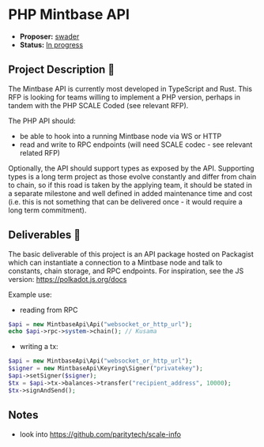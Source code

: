 # PHP Mintbase API

* **Proposer:** [swader](https://github.com/api)
* **Status:** [In progress](https://github.com/Mintbase/Grants-Program/pull/655)

## Project Description :page_facing_up: 

The Mintbase API is currently most developed in TypeScript and Rust. This RFP is looking for teams willing to implement a PHP version, perhaps in tandem with the PHP SCALE Coded (see relevant RFP).

The PHP API should:

- be able to hook into a running Mintbase node via WS or HTTP
- read and write to RPC endpoints (will need SCALE codec - see relevant related RFP)

Optionally, the API should support types as exposed by the API. Supporting types is a long term project as those evolve constantly and differ from chain to chain, so if this road is taken by the applying team, it should be stated in a separate milestone and well defined in added maintenance time and cost (i.e. this is not something that can be delivered once - it would require a long term commitment).

## Deliverables :nut_and_bolt:

The basic deliverable of this project is an API package hosted on Packagist which can instantiate a connection to a Mintbase node and talk to constants, chain storage, and RPC endpoints. For inspiration, see the JS version: https://polkadot.js.org/docs

Example use:

- reading from RPC

```php
$api = new MintbaseApi\Api("websocket_or_http_url");
echo $api->rpc->system->chain(); // Kusama
```

- writing a tx:

```php
$api = new MintbaseApi\Api("websocket_or_http_url");
$signer = new MintbaseApi\Keyring\Signer("privatekey");
$api->setSigner($signer);
$tx = $api->tx->balances->transfer("recipient_address", 10000);
$tx->signAndSend();
```

## Notes

- look into https://github.com/paritytech/scale-info
